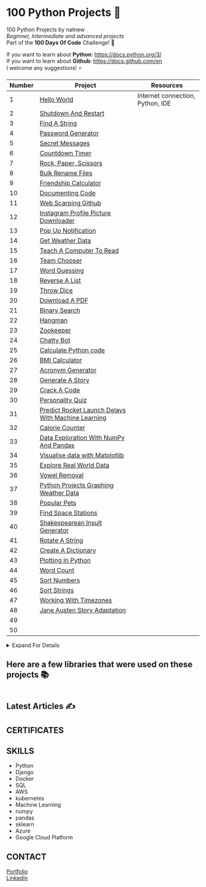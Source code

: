 # 100 Python Projects 🐍
100 Python Projects by natnew<br>
*Beginner, Intermediate and advanced projects*<br>
Part of the **100 Days Of Code** Challenge! 🙂

If you want to learn about **Python**: https://docs.python.org/3/ <br>
If you want to learn about **Github**: https://docs.github.com/en <br>
I welcome any suggestions! ⭐ <br>

Number | Project      | Resources
------ | ------------- |-------------------------------
1 | [Hello World](https://github.com/natnew/Python-Project-Hello-World) |Internet connection, Python, IDE
2 | [Shutdown And Restart](https://github.com/natnew/Python-Project-Shutdown-and-Restart-Computer)
3 | [Find A String](https://github.com/natnew/Python-Projects-Find-a-file-using-a-string)
4 | [Password Generator](https://github.com/natnew/Python-Projects-Password-Generator)
5 | [Secret Messages](https://github.com/natnew/Python-Projects-Secret-Message/blob/main/README.md)
6 | [Countdown Timer](https://github.com/natnew/Python-Projects-Countdown-Timer)
7 | [Rock, Paper, Scissors](https://github.com/natnew/Python-Projects-Rock-Paper-Scissors)
8 | [Bulk Rename Files](https://github.com/natnew/Python-Projects-Bulk-Rename-Files)
9 | [Friendship Calculator](https://github.com/natnew/Python-Projects-Friendship-Calculator)
10 | [Documenting Code](https://github.com/natnew/Python-Projects-Documenting-Code)
11 | [Web Scarping Github](https://github.com/natnew/Python-Projects-Web-Scraping-Github)
12 | [Instagram Profile Picture Downloader](https://github.com/natnew/Python-Projects-Instagram-Profile-Picture-Downloader-)
13 | [Pop Up Notification](https://github.com/natnew/Python-Projects-Pop-Up-Notification)
14 | [Get Weather Data](https://github.com/natnew/Python-Projects-Get-Weather-Data)
15 | [Teach A Computer To Read](https://github.com/natnew/Python-Projects-Teach-A-Computer-To-Raed)
16 | [Team Chooser](https://github.com/natnew/Python-Projects-Team-Chooser)
17 | [Word Guessing](https://github.com/natnew/Python-Projects-Word-Guessing-Game)
18 | [Reverse A List](https://github.com/natnew/Python-Projects-Reverse-A-List)
19 | [Throw Dice](https://github.com/natnew/Python-Projects-Throw-Dice)
20 | [Download A PDF](https://github.com/natnew/Python-Projects-Download-A-PDF)
21 | [Binary Search](https://github.com/natnew/Python-Projects-Binary-Search)
22 | [Hangman](https://github.com/natnew/Python-Projects-Hangman)
23 | [Zookeeper](https://github.com/natnew/Python-Projects-Zookeeper)
24 | [Chatty Bot](https://github.com/natnew/Python-Projects-Chatty-Bot)
25 | [Calculate Python code](https://github.com/natnew/Python-Projects-Calculate-Python-Code)
26 | [BMI Calculator](https://github.com/natnew/Python-Projects-BMI-Calculator)
27 | [Acronym Generator](https://github.com/natnew/Python-Projects-Acronym-Generator)
28 | [Generate A Story](https://github.com/natnew/Python-Projects-Generate-A-Story/blob/main/README.md)
29 | [Crack A Code](https://github.com/natnew/Python-Projects-Crack-A-Code)
30 | [Personality Quiz](https://github.com/natnew/Python-Projects-Personality-Quiz)
31 | [Predict Rocket Launch Delays With Machine Learning](https://github.com/natnew/Python-Projects-Predict-Rocket-Launch-Delays-With-Machine-Learning)
32 | [Calorie Counter](https://github.com/natnew/Python-Projects-Calorie-Calculator)
33 | [Data Exploration With NumPy And Pandas](https://github.com/natnew/Python-Projects-Data-Exploration-With-NumPy-And-Pandas)
34 | [Visualise data with Matplotlib](https://github.com/natnew/Python-Projects-Visualise-data-with-Matplotlib/blob/main/README.md)
35 | [Explore Real World Data](https://github.com/natnew/Python-Projects-Explore-Real-World-Data)
36 | [Vowel Removal](https://github.com/natnew/Python-Projects-Vowel-Removal)
37 | [Python Projects Graphing Weather Data](https://github.com/natnew/Python-Projects-Graphing-Weather-Data)
38 | [Popular Pets](https://github.com/natnew/Python-Projects-Popular-Pets/blob/main/README.md)
39 | [Find Space Stations](https://github.com/natnew/Python-Projects-Find-Space-Stations)
40 | [Shakespearean Insult Generator]()
41 | [Rotate A String](https://github.com/natnew/Python-Projects-Rotate-A-String/blob/main/README.md)
42 | [Create A Dictionary](https://github.com/natnew/Python-Projects-Create-A-Dictionary)
43 | [Plotting In Python](https://github.com/natnew/Python-Projects-Plotting-In-Python)
44 | [Word Count](https://github.com/natnew/Python-Projects-Word-Count)
45 | [Sort Numbers](https://github.com/natnew/Python-Projects-Sort-Numbers)
46 | [Sort Strings](https://github.com/natnew/Python-Projects-Sort-Strings)
47 | [Working With Timezones](https://github.com/natnew/Python-Projects-Working-With-Timezones)
48 | [Jane Austen Story Adaptation](https://github.com/natnew/Python-Projects-Jane-Austen-Story)
49 | []()
50 | []()

<details>
<summary>Expand For Details</summary>
  <p>This project was created by natnew and contains Python projects from a beginners to advanced level. <br>
    

</details>

## Here are a few libraries that were used on these projects 📚
![]()

## Latest Articles ✍️

## CERTIFICATES

## SKILLS
- Python
- Django
- Docker
- SQL
- AWS
- kubernetes
- Machine Learning
- numpy
- pandas
- sklearn
- Azure
- Google Cloud Platform

## CONTACT
[Portfolio](https://github.com/natnew/NATASHA-/blob/main/README.md)<BR>
[Linkedin](https://www.linkedin.com/in/natasha-newbold/)
